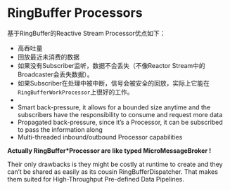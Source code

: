 # RingBuffer Processors

基于RingBuffer的Reactive Stream Processor优点如下：

* 高吞吐量
* 回放最近未消费的数据
 * 如果没有Subscriber监听，数据不会丢失（不像Reactor Stream中的Broadcaster会丢失数据）。
 * 如果Subscriber在处理中被中断，信号会被安全的回放，实际上它能在`RingBufferWorkProcessor`上很好的工作。
* 
* Smart back-pressure, it allows for a bounded size anytime and the subscribers have the responsibility to consume and request more data
* Propagated back-pressure, since it’s a Processor, it can be subscribed to pass the information along
* Multi-threaded inbound/outbound Processor capabilities

**Actually RingBuffer*Processor are like typed MicroMessageBroker !**

Their only drawbacks is they might be costly at runtime to create and they can’t be shared as easily as its cousin RingBufferDispatcher. That makes them suited for High-Throughput Pre-defined Data Pipelines.

